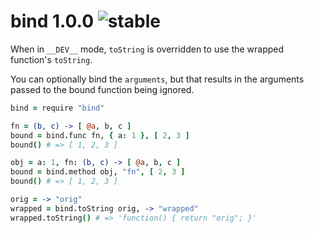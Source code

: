 
# bind 1.0.0 ![stable](https://img.shields.io/badge/stability-stable-4EBA0F.svg?style=flat)

When in `__DEV__` mode, `toString` is overridden to use the wrapped function's `toString`.

You can optionally bind the `arguments`, but that results in the arguments passed to the bound function being ignored.

```coffee
bind = require "bind"

fn = (b, c) -> [ @a, b, c ]
bound = bind.func fn, { a: 1 }, [ 2, 3 ]
bound() # => [ 1, 2, 3 ]

obj = a: 1, fn: (b, c) -> [ @a, b, c ]
bound = bind.method obj, "fn", [ 2, 3 ]
bound() # => [ 1, 2, 3 ]

orig = -> "orig"
wrapped = bind.toString orig, -> "wrapped"
wrapped.toString() # => 'function() { return "orig"; }'
```
